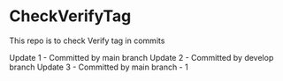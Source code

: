 # CheckVerifyTag
This repo is to check Verify tag in commits

Update 1 - Committed by main branch
Update 2 - Committed by develop branch
Update 3 - Committed by main branch - 1
